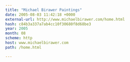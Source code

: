 ```yaml
---
title: "Michael Birawer Paintings"
date: 2005-08-03 11:42:18 +0000
external-url: http://www.michaelbirawer.com/home.html
hash: c84b3a337a7ab4cc10f30680f8d68be3
year: 2005
month: 08
scheme: http
host: www.michaelbirawer.com
path: /home.html

---
```



